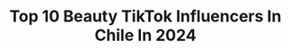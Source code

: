 ---
title: Top 10 Beauty TikTok Influencers In Chile In 2024
description: >-
  Find top beauty TikTok influencers in Chile in 2024. Most popular hashtags: #chile #fyp #foryou #greenscreen.
platform: TikTok
hits: 15
text_top: See the most popular TikTok profiles on inBeat.
text_bottom: inBeat holds 15 TikTok influencers like this in Chile for you to pitch.
profiles:
  - username: "s_sams"
    fullname: >-
      Sam Espejo
    bio: >-
      ¡Provoquemos un milagro hoy! Ig @s_sams | 2 Tim 1:7 | Sesión Vivo Dom 9:00 pm/mx
    location: "Chile"
    followers: 495700
    engagement: 2633
    commentsToLikes: 0.029544
    id: ckahz4b911x3e0i784lurqxj4
    verified: false
    hashtags: "#merida, #parati, #biblia, #oracion"
  - username: "javi.makeup_art"
    fullname: >-
      Javi.makeup_art
    bio: >-
      Sígueme en insta: @javi.makeup_art 🇨🇱 ✨Maquillaje y algo más✨ 10k🔒
    location: "Chile"
    followers: 4624
    engagement: 1918
    commentsToLikes: 0.061764
    id: ckcvjsowqxbx10j23089fuyjc
    verified: false
    hashtags: "#makeup, #makeupartist, #clownmakeup, #makeupjavi"
  - username: "gerardoybrown"
    fullname: >-
      Gerardo Ulloa
    bio: >-
      Brown 🐕y Gerardo 🙎🏻‍♂️ Meta 300K 🇨🇱 “Ríe cuando todos estén tristes
    location: "Chile"
    followers: 301100
    engagement: 334
    commentsToLikes: 0.083274
    id: ck80onpd3il3l0j78uuu5x26k
    verified: false
    hashtags: "#per, #nice, #chile, #gerardoybrown"
  - username: "titan.cat"
    fullname: >-
      Titan the Cat
    bio: >-
      Soy Titán, un siamés Seal Point glotón y juguetón 😸🇨🇱Instagram: titanthecat18
    location: "Chile"
    followers: 367200
    engagement: 1956
    commentsToLikes: 0.015463
    id: ckac6zkbhegmm0i78v863wb7p
    verified: false
    hashtags: "#catsoftiktok, #chile, #funny, #cats"
  - username: "sexualidadymatroneria"
    fullname: >-
      Matrona Marcia Otto
    bio: >-
      Matrona salud sexual y reproductiva + info: Instagram @sexualidadymatroneria
    location: "Chile"
    followers: 533700
    engagement: 912
    commentsToLikes: 0.010004
    id: ckc1qr8f0v0rs0j23r7puc4tw
    verified: false
    hashtags: "#trend, #salud, #maternidad, #fyp"
  - username: "mey.swaaan"
    fullname: >-
      Mey
    bio: >-
      Otaku que se baña 🤪👾 Ig: Limey_swaan follow me! 💖 Cosplayer Chilena 🇨🇱
    location: "Chile"
    followers: 152000
    engagement: 838
    commentsToLikes: 0.014364
    id: ckdi6pbuv8a170j237zij2hwd
    verified: false
    hashtags: "#otaku, #trend, #anime, #waifu"
  - username: "juliafernandescl"
    fullname: >-
      julia fernandes
    bio: >-
      Brazuka
    location: "Chile"
    followers: 78600
    engagement: 694
    commentsToLikes: 0.004559
    id: ckbez49dxk5iy0j2360qp4jm0
    verified: false
    hashtags: "#challenge, #friends, #love, #tiktokchallenge"
  - username: "erikikikisss"
    fullname: >-
      Eri Urzúa 🤍
    bio: >-
      La eri 💕 Publicidad, menciones o canjes al DM de Instagram @erikikikisss👈🏼
    location: "Chile"
    followers: 421100
    engagement: 1199
    commentsToLikes: 0.036496
    id: ck903e6c0d9690j78p3ll6pv3
    verified: false
    hashtags: "#belleza, #pesta, #greenscreen, #calvo"
  - username: "lucecitachan"
    fullname: >-
      Lucecita💡
    bio: >-
      💛muchas gracias por su apoyos mis lucecitas💡💛 💜💛AangelxLuz💛💜
    location: "Chile"
    followers: 56700
    engagement: 2237
    commentsToLikes: 0.011585
    id: ck9r3mbigqh190j78uxs0kf9q
    verified: false
    hashtags: "#foryou, #ship, #espa, #oc"
  - username: "mitsukicristy"
    fullname: >-
      Mochii
    bio: >-
      Orgullosa de ser como soy una otaku dibujante y fujoshi 🎤🎨🎧🎵
    location: "Chile"
    followers: 6304
    engagement: 1729
    commentsToLikes: 0.023143
    id: ckc370y3uvxo20j23h87oamw0
    verified: false
    hashtags: "#victoria, #glam, #heavy, #dee"
---
